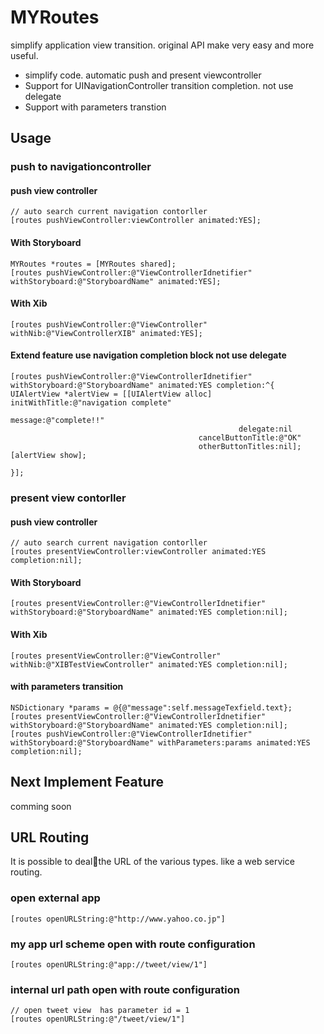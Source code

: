 MYRoutes
====

simplify application view transition. original API make very easy and more useful.

- simplify code. automatic push and present viewcontroller
- Support for UINavigationController transition completion. not use delegate
- Support with parameters transtion

## Usage

### push to navigationcontroller

#### push view controller

    // auto search current navigation contorller
    [routes pushViewController:viewController animated:YES];


#### With Storyboard

    MYRoutes *routes = [MYRoutes shared];
    [routes pushViewController:@"ViewControllerIdnetifier" withStoryboard:@"StoryboardName" animated:YES];

#### With Xib

    [routes pushViewController:@"ViewController" withNib:@"ViewControllerXIB" animated:YES];

#### Extend feature use navigation completion block not use delegate

    [routes pushViewController:@"ViewControllerIdnetifier" withStoryboard:@"StoryboardName" animated:YES completion:^{
    UIAlertView *alertView = [[UIAlertView alloc] initWithTitle:@"navigation complete"
                                                        message:@"complete!!"
                                                       delegate:nil
                                              cancelButtonTitle:@"OK"
                                              otherButtonTitles:nil];
    [alertView show];

    }];

### present view contorller 

#### push view controller
    
    // auto search current navigation contorller
    [routes presentViewController:viewController animated:YES completion:nil];
    
#### With Storyboard

    [routes presentViewController:@"ViewControllerIdnetifier" withStoryboard:@"StoryboardName" animated:YES completion:nil];

#### With Xib

    [routes presentViewController:@"ViewController" withNib:@"XIBTestViewController" animated:YES completion:nil];

#### with parameters transition

    NSDictionary *params = @{@"message":self.messageTexfield.text};
    [routes presentViewController:@"ViewControllerIdnetifier" withStoryboard:@"StoryboardName" animated:YES completion:nil];
    [routes pushViewController:@"ViewControllerIdnetifier" withStoryboard:@"StoryboardName" withParameters:params animated:YES completion:nil];

## Next Implement Feature

comming soon

## URL Routing

It is possible to dealthe URL of the various types. like a web service routing.
### open external app

    [routes openURLString:@"http://www.yahoo.co.jp"]

### my app url scheme open with route configuration

    [routes openURLString:@"app://tweet/view/1"]

### internal url path open with route configuration

    // open tweet view  has parameter id = 1 
    [routes openURLString:@"/tweet/view/1"]

